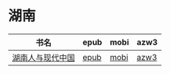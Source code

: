 # 湖南

| 书名 | epub | mobi | azw3 |
| --- | --- | --- | --- |
| [湖南人与现代中国](http://ct.dalanmei.com/f/31084289-571736229-830039) | [epub](http://ct.dalanmei.com/f/31084289-571736229-830039) | [mobi](http://ct.dalanmei.com/f/31084289-571607306-dddf3f) | [azw3](http://ct.dalanmei.com/f/31084289-571914347-0c39db) |
